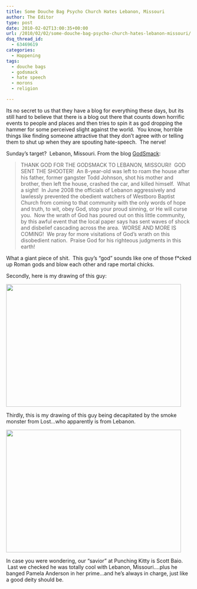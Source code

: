 ```yaml
---
title: Some Douche Bag Psycho Church Hates Lebanon, Missouri
author: The Editor
type: post
date: 2010-02-02T13:00:35+00:00
url: /2010/02/02/some-douche-bag-psycho-church-hates-lebanon-missouri/
dsq_thread_id:
  - 63469619
categories:
  - Happening
tags:
  - douche bags
  - godsmack
  - hate speech
  - morons
  - religion

---
```

Its no secret to us that they have a blog for everything these days, but its still hard to believe that there is a blog out there that counts down horrific events to people and places and then tries to spin it as god dropping the hammer for some perceived slight against the world.  You know, horrible things like finding someone attractive that they don&#8217;t agree with or telling them to shut up when they are spouting hate-speech.  The nerve!

Sunday&#8217;s target?  Lebanon, Missouri. From the blog <a href="http://blogs.sparenot.com/index.php/godsmacks/2010/01/31/godsmack-missouri-shooting" target="_blank">GodSmack</a>:

> THANK GOD FOR THE GODSMACK TO LEBANON, MISSOURI!  GOD SENT THE SHOOTER!  An 8-year-old was left to roam the house after his father, former gangster Todd Johnson, shot his mother and brother, then left the house, crashed the car, and killed himself.  What a sight!  In June 2008 the officials of Lebanon aggressively and lawlessly prevented the obedient watchers of Westboro Baptist Church from coming to that community with the only words of hope and truth, to wit, obey God, stop your proud sinning, or He will curse you.  Now the wrath of God has poured out on this little community, by this awful event that the local paper says has sent waves of shock and disbelief cascading across the area.  WORSE AND MORE IS COMING!  We pray for more visitations of God’s wrath on this disobedient nation.  Praise God for his righteous judgments in this earth!

What a giant piece of shit.  This guy&#8217;s &#8220;god&#8221; sounds like one of those f*cked up Roman gods and blow each other and rape mortal chicks.

Secondly, here is my drawing of this guy:

[<img class="aligncenter size-full wp-image-3118" title="godsmack_guy" src="http://punchingkitty.com/wp-content/uploads/2010/02/godsmack_guy.jpg" alt="" width="474" height="332" srcset="http://media.punchingkitty.com/wordpress/2010/02/godsmack_guy.jpg 474w, http://media.punchingkitty.com/wordpress/2010/02/godsmack_guy-300x210.jpg 300w" sizes="(max-width: 474px) 100vw, 474px" />][1]

Thirdly, this is my drawing of this guy being decapitated by the smoke monster from Lost&#8230;who apparently is from Lebanon.

[<img class="aligncenter size-full wp-image-3117" title="godsmack_guy_smoke_monster" src="http://punchingkitty.com/wp-content/uploads/2010/02/godsmack_guy_smoke_monster.jpg" alt="" width="474" height="332" srcset="http://media.punchingkitty.com/wordpress/2010/02/godsmack_guy_smoke_monster.jpg 474w, http://media.punchingkitty.com/wordpress/2010/02/godsmack_guy_smoke_monster-300x210.jpg 300w" sizes="(max-width: 474px) 100vw, 474px" />][2]

In case you were wondering, our &#8220;savior&#8221; at Punching Kitty is Scott Baio.  Last we checked he was totally cool with Lebanon, Missouri&#8230;.plus he banged Pamela Anderson in her prime&#8230;and he&#8217;s always in charge, just like a good deity should be.

 [1]: http://punchingkitty.com/wp-content/uploads/2010/02/godsmack_guy.jpg
 [2]: http://punchingkitty.com/wp-content/uploads/2010/02/godsmack_guy_smoke_monster.jpg